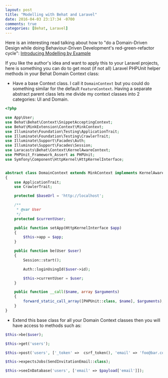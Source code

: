```yaml
---
layout: post
title: "Modelling with Behat and Laravel"
date: 2016-04-03 23:17:34 -0700
comments: true
categories: [Behat, Laravel]
---
```


Here is an interesting read talking about how to "do a Domain-Driven Design while doing Behaviour-Driven Development's red-green-refactor cycle": [Introducing Modelling by Example](http://stakeholderwhisperer.com/posts/2014/10/introducing-modelling-by-example)  

If you like the author's idea and want to apply this to your Laravel projects, here is something you can do to get most (if not all) Laravel PHPUnit helper methods in your Behat Domain Context class:

* Have a base Context class. I call it `DomainContext` but you could do something similar for the default `FeatureContext`. Having a separate abstract parent class lets me divide my context classes into 2 categories: UI and Domain.

```php
<?php

use App\User;
use Behat\Behat\Context\SnippetAcceptingContext;
use Behat\MinkExtension\Context\MinkContext;
use Illuminate\Foundation\Testing\ApplicationTrait;
use Illuminate\Foundation\Testing\CrawlerTrait;
use Illuminate\Support\Facades\Auth;
use Illuminate\Support\Facades\Session;
use Laracasts\Behat\Context\KernelAwareContext;
use PHPUnit_Framework_Assert as PHPUnit;
use Symfony\Component\HttpKernel\HttpKernelInterface;


abstract class DomainContext extends MinkContext implements KernelAwareContext, SnippetAcceptingContext
{
    use ApplicationTrait;
    use CrawlerTrait;

    protected $baseUrl = 'http://localhost';

    /**
     * @var User
     */
    protected $currentUser;

    public function setApp(HttpKernelInterface $app)
    {
        $this->app = $app;
    }

    public function be(User $user)
    {
        Session::start();

        Auth::loginUsingId($user->id);

        $this->currentUser = $user;
    }

    public function __call($name, array $arguments)
    {
        forward_static_call_array([PHPUnit::class, $name], $arguments);
    }
}
```
* Extend this base class for all your Domain Context classes then you will have access to methods such as:

```php
$this->be($user);

$this->get('users');

$this->post('users', ['_token' =>  csrf_token(), 'email' => 'foo@bar.com']);

$this->expectsJobs(SendInvitationEmail::class);

$this->seeInDatabase('users', ['email' => $payload['email']]);
```
